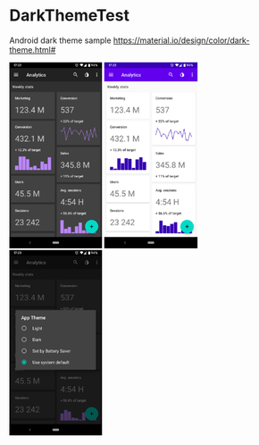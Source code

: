 # DarkThemeTest
Android dark theme sample
https://material.io/design/color/dark-theme.html#

<p float="left">
  <img src="screens/Screenshot_20191102-172224.png" width="33%" />
  <img src="screens/Screenshot_20191102-172240.png" width="33%" /> 
  <img src="screens/Screenshot_20191102-172302.png" width="33%" />
</p>
